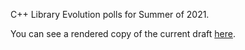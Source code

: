 C++ Library Evolution polls for Summer of 2021.

You can see a rendered copy of the current draft [here](https://api.csswg.org/bikeshed/?force=1&url=https://raw.githubusercontent.com/brycelelbach/wg21_p2420_2021_summer_library_evolution_polls/main/2021_summer_library_evolution_polls.bs).

